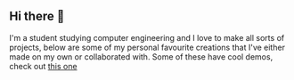 ## Hi there 👋

I'm a student studying computer engineering and I love to make all sorts of projects, below are some of my personal favourite creations that I've either made on my own or collaborated with. 
Some of these have cool demos, check out [this one](https://hiatus770.github.io/myPage) 

<!--
**hiatus770/hiatus770** is a ✨ _special_ ✨ repository because its `README.md` (this file) appears on your GitHub profile.

Here are some ideas to get you started:

- 🔭 I’m currently working on ...
- 🌱 I’m currently learning ...
- 👯 I’m looking to collaborate on ...
- 🤔 I’m looking for help with ...
- 💬 Ask me about ...
- 📫 How to reach me: ...
- 😄 Pronouns: ...
- ⚡ Fun fact: ...
-->

